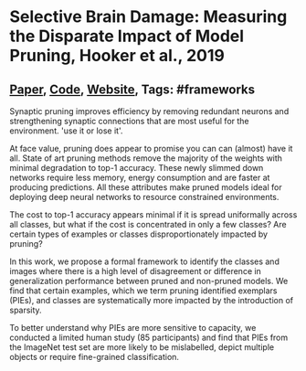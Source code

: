 # Selective Brain Damage: Measuring the Disparate Impact of Model Pruning, Hooker et al., 2019

## [Paper](https://arxiv.org/abs/1911.05248), [Code](https://github.com/google-research/google-research/tree/master/pruning_identified_exemplars), [Website](https://weightpruningdamage.github.io/), Tags: \#frameworks

Synaptic pruning improves efficiency by removing redundant neurons and strengthening synaptic connections that are most useful for the environment. 'use it or lose it'. 

At face value, pruning does appear to promise you can can (almost) have it all. State of art pruning methods remove the majority of the weights with minimal degradation to top-1 accuracy. These newly slimmed down networks require less memory, energy consumption and are faster at producing predictions. All these attributes make pruned models ideal for deploying deep neural networks to resource constrained environments.

The cost to top-1 accuracy appears minimal if it is spread uniformally across all classes, but what if the cost is concentrated in only a few classes? Are certain types of examples or classes disproportionately impacted by pruning?

In this work, we propose a formal framework to identify the classes and images where there is a high level of disagreement or difference in generalization performance between pruned and non-pruned models. We find that certain examples, which we term pruning identified exemplars (PIEs), and classes are systematically more impacted by the introduction of sparsity.

To better understand why PIEs are more sensitive to capacity, we conducted a limited human study (85 participants) and find that PIEs from the ImageNet test set are more likely to be mislabelled, depict multiple objects or require fine-grained classification.

